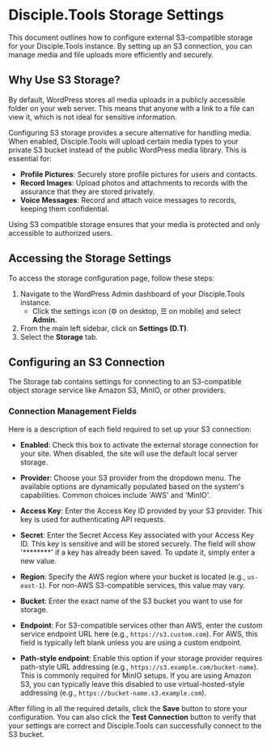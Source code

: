 # Disciple.Tools Storage Settings

This document outlines how to configure external S3-compatible storage for your Disciple.Tools instance. By setting up an S3 connection, you can manage media and file uploads more efficiently and securely.

## Why Use S3 Storage?

By default, WordPress stores all media uploads in a publicly accessible folder on your web server. This means that anyone with a link to a file can view it, which is not ideal for sensitive information.

Configuring S3 storage provides a secure alternative for handling media. When enabled, Disciple.Tools will upload certain media types to your private S3 bucket instead of the public WordPress media library. This is essential for:

-   **Profile Pictures**: Securely store profile pictures for users and contacts.
-   **Record Images**: Upload photos and attachments to records with the assurance that they are stored privately.
-   **Voice Messages**: Record and attach voice messages to records, keeping them confidential.

Using S3 compatible storage ensures that your media is protected and only accessible to authorized users.

## Accessing the Storage Settings

To access the storage configuration page, follow these steps:

1.  Navigate to the WordPress Admin dashboard of your Disciple.Tools instance.
    - Click the settings icon (⚙️ on desktop, ☰ on mobile) and select **Admin**.
2.  From the main left sidebar, click on **Settings (D.T)**.
3.  Select the **Storage** tab.

## Configuring an S3 Connection

The Storage tab contains settings for connecting to an S3-compatible object storage service like Amazon S3, MinIO, or other providers.

### Connection Management Fields

Here is a description of each field required to set up your S3 connection:

-   **Enabled**: Check this box to activate the external storage connection for your site. When disabled, the site will use the default local server storage.

-   **Provider**: Choose your S3 provider from the dropdown menu. The available options are dynamically populated based on the system's capabilities. Common choices include 'AWS' and 'MinIO'.

-   **Access Key**: Enter the Access Key ID provided by your S3 provider. This key is used for authenticating API requests.

-   **Secret**: Enter the Secret Access Key associated with your Access Key ID. This key is sensitive and will be stored securely. The field will show '********' if a key has already been saved. To update it, simply enter a new value.

-   **Region**: Specify the AWS region where your bucket is located (e.g., `us-east-1`). For non-AWS S3-compatible services, this value may vary.

-   **Bucket**: Enter the exact name of the S3 bucket you want to use for storage.

-   **Endpoint**: For S3-compatible services other than AWS, enter the custom service endpoint URL here (e.g., `https://s3.custom.com`). For AWS, this field is typically left blank unless you are using a custom endpoint.

-   **Path-style endpoint**: Enable this option if your storage provider requires path-style URL addressing (e.g., `https://s3.example.com/bucket-name`). This is commonly required for MinIO setups. If you are using Amazon S3, you can typically leave this disabled to use virtual-hosted-style addressing (e.g., `https://bucket-name.s3.example.com`).

After filling in all the required details, click the **Save** button to store your configuration. You can also click the **Test Connection** button to verify that your settings are correct and Disciple.Tools can successfully connect to the S3 bucket.
